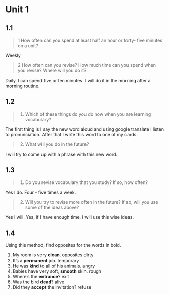 # Unit 1

## 1.1

> 1 How often can you spend at least half an hour or forty- five minutes on a unit?

Weekly

> 2 How often can you revise? How much time can you spend when you revise? Where will you do it?

Daily. I can spend five or ten minutes. I will do it in the morning after a morning routine.

## 1.2

> 1. Which of these things do you do now when you are learning vocabulary?

The first thing is I say the new word aloud and using google translate I listen to pronunciation. After that I write this word to one of my cards.

> 2. What will you do in the future?

I will try to come up with a phrase with this new word.

## 1.3

> 1. Do you revise vocabulary that you study? If so, how often?

Yes I do. Four - five times a week.

> 2. Will you try to revise more often in the future? If so, will you use some of the ideas above?

Yes I will. Yes, if I have enough time, I will use this wise ideas.

## 1.4

Using this method, find opposites for the words in bold.

1. My room is very **clean**. opposites
   dirty
2. It’s a **permanent** job.
   temporary
3. He was **kind** to all of his animals.
   angry
4. Babies have very soft, **smooth** skin.
   rough
5. Where’s the **entrance**?
   exit
6. Was the bird **dead**?
   alive
7. Did they **accept** the invitation?
   refuse
